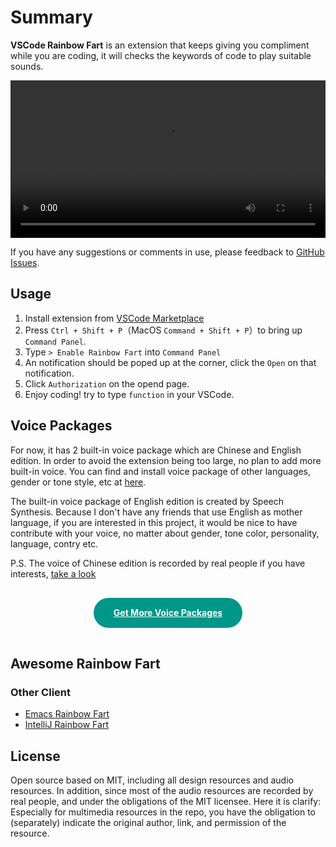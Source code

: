 # Summary

**VSCode Rainbow Fart** is an extension that keeps giving you compliment while you are coding, it will checks the keywords of code to play suitable sounds.

<Note label="Demo Video">

<video src="/en/assets/demo-video-en.mp4" controls width="100%"></video>

</Note>

<Note label="Tips">

If you have any suggestions or comments in use, please feedback to [GitHub Issues](https://github.com/saekiraku/vscode-rainbow-fart/issues).

</Note>

## Usage

1. Install extension from [VSCode Marketplace](https://marketplace.visualstudio.com/items?itemName=saekiraku.rainbow-fart)
2. Press `Ctrl + Shift + P`（MacOS `Command + Shift + P`）to bring up `Command Panel`.
3. Type `> Enable Rainbow Fart` into `Command Panel`
4. An notification should be poped up at the corner, click the `Open` on that notification.
5. Click `Authorization` on the opend page.
6. Enjoy coding! try to type `function` in your VSCode.

## Voice Packages

For now, it has 2 built-in voice package which are Chinese and English edition. In order to avoid the extension being too large, no plan to add more built-in voice. You can find and install voice package of other languages, gender or tone style, etc at [here](https://github.com/topics/rainbow-fart).

The built-in voice package of English edition is created by Speech Synthesis. Because I don't have any friends that use English as mother language, if you are interested in this project, it would be nice to have contribute with your voice, no matter about gender, tone color, personality, language, contry etc.

P.S. The voice of Chinese edition is recorded by real people if you have interests, [take a look](/zh/)

<center>
    <a href="https://github.com/topics/rainbow-fart" class="download" target="__blank">Get More Voice Packages</a>
</center>

<style>
.download {
    background: #009688;
    text-align: center;
    color: #FFF;
    font-weight: bolder;
    display: inline-block;
    padding: 0px 32px;
    margin: 16px 0px;
    line-height: 48px;
    border-radius: 48px;
}
.download:hover {
    text-decoration: none !important;
    opacity: 0.75;
}
</style>

## Awesome Rainbow Fart

### Other Client

* [Emacs Rainbow Fart](https://github.com/stardiviner/emacs-rainbow-fart)
* [IntelliJ Rainbow Fart](https://github.com/izhangzhihao/intellij-rainbow-fart)

## License

Open source based on MIT, including all design resources and audio resources. In addition, since most of the audio resources are recorded by real people, and under the obligations of the MIT licensee. Here it is clarify: Especially for multimedia resources in the repo, you have the obligation to (separately) indicate the original author, link, and permission of the resource.